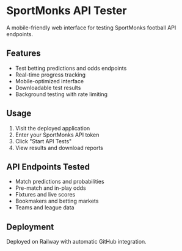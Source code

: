 # SportMonks API Tester

A mobile-friendly web interface for testing SportMonks football API endpoints.

## Features
- Test betting predictions and odds endpoints
- Real-time progress tracking
- Mobile-optimized interface  
- Downloadable test results
- Background testing with rate limiting

## Usage
1. Visit the deployed application
2. Enter your SportMonks API token
3. Click "Start API Tests"
4. View results and download reports

## API Endpoints Tested
- Match predictions and probabilities
- Pre-match and in-play odds
- Fixtures and live scores  
- Bookmakers and betting markets
- Teams and league data

## Deployment
Deployed on Railway with automatic GitHub integration.